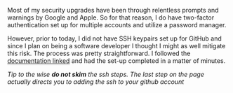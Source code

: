 Most of my security upgrades have been through relentless prompts and warnings by Google and Apple. So for that reason, I do have two-factor authentication set up for multiple accounts and utilize a password manager. 

However, prior to today, I did not have SSH keypairs set up for GitHub and since I plan on being a software developer I thought I might as well mitigate this risk. The process was pretty straightforward. I followed the [documentation linked](https://help.github.com/articles/generating-a-new-ssh-key-and-adding-it-to-the-ssh-agent/) and had the set-up completed in a matter of minutes. 

*Tip to the wise **do not skim** the ssh steps. The last step on the page actually directs you to adding the ssh to your github account*
